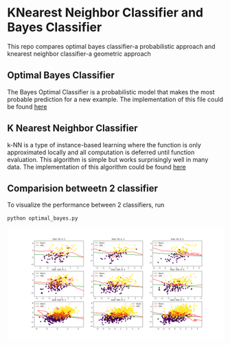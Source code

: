 # KNearest Neighbor Classifier and Bayes Classifier
This repo compares optimal bayes classifier-a probabilistic approach and knearest neighbor classifier-a geometric approach

## Optimal Bayes Classifier
The Bayes Optimal Classifier is a probabilistic model that makes the most probable prediction for a new example. The implementation of this file could be found [here](./optimal_bayes.py)

## K Nearest Neighbor Classifier
k-NN is a type of instance-based learning where the function is only approximated locally and all computation is deferred until function evaluation. This algorithm is simple but works surprisingly well in many data. The implementation of this algorithm could be found [here](./knearneighbor.py)

## Comparision betweetn 2 classifier
To visualize the performance between 2 classifiers, run
```
python optimal_bayes.py
```
![image](https://github.com/khuyentran1401/KNN-and-Bayes-Classifier/blob/master/Figure_1.png)



